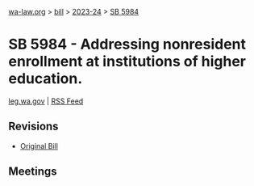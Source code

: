 [wa-law.org](/) > [bill](/bill/) > [2023-24](/bill/2023-24/) > [SB 5984](/bill/2023-24/sb/5984/)

# SB 5984 - Addressing nonresident enrollment at institutions of higher education.
[leg.wa.gov](https://app.leg.wa.gov/billsummary?BillNumber=5984&Year=2023&Initiative=false) | [RSS Feed](./rss.xml)

## Revisions
* [Original Bill](1/)

## Meetings